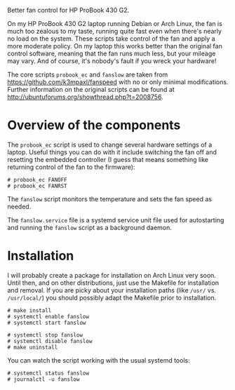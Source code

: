 Better fan control for HP ProBook 430 G2.

On my HP ProBook 430 G2 laptop running Debian or Arch Linux, the fan is much
too zealous to my taste, running quite fast even when there's nearly no load
on the system. These scripts take control of the fan and apply a more moderate
policy. On my laptop this works better than the original fan control software,
meaning that the fan runs much less, but your mileage may vary. And of course,
it's nobody's fault if you wreck your hardware!

The core scripts `probook_ec` and `fanslow` are taken from
<https://github.com/k3mpaxl/fanspeed> with no or only minimal modifications.
Further information on the original scripts can be found at
<http://ubuntuforums.org/showthread.php?t=2008756>.

# Overview of the components

The `probook_ec` script is used to change several hardware settings of a
laptop. Useful things you can do with it include switching the fan off and
resetting the embedded controller (I guess that means something like returning
control of the fan to the firmware):

    # probook_ec FANOFF
    # probook_ec FANRST

The `fanslow` script monitors the temperature and sets the fan speed as
needed.

The `fanslow.service` file is a systemd service unit file used for
autostarting and running the `fanslow` script as a background daemon.

# Installation

I will probably create a package for installation on Arch Linux very soon.
Until then, and on other distributions, just use the Makefile for installation
and removal. If you are picky about your installation paths (like `/usr/` vs.
`/usr/local/`) you should possibly adapt the Makefile prior to installation.

    # make install
    # systemctl enable fanslow
    # systemctl start fanslow

    # systemctl stop fanslow
    # systemctl disable fanslow
    # make uninstall

You can watch the script working with the usual systemd tools:

    # systemctl status fanslow
    # journalctl -u fanslow

